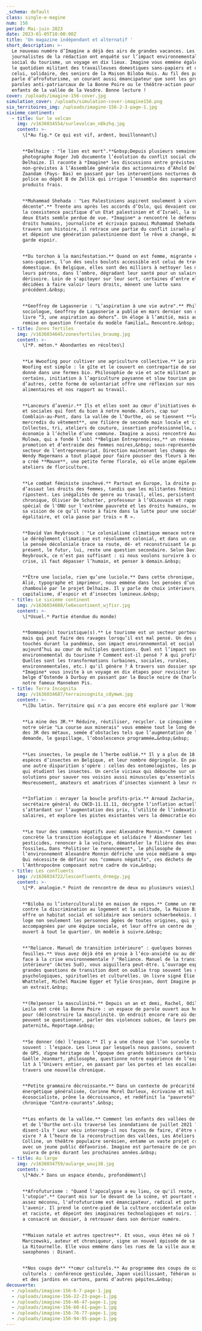 ```yaml
---
_schema: default
class: single-e-magine
num: 156
period: Mai-juin 2023
date: 2023-01-05T10:00:00Z
title: 'Un magazine indépendant et alternatif '
short_description: >-
  Le nouveau numéro d’Imagine a déjà des airs de grandes vacances. Les
  journalistes de la rédaction ont enquêté sur l’impact environnemental et
  social du tourisme, un voyage en dix lieux. Imagine vous emmène également dans
  le quotidien militant des travailleuses domestiques sans-papiers et dans
  celui, solidaire, des seniors de la Maison Biloba Huis. Au fil des pages, on y
  parle d’afrofuturisme, un courant aussi émancipateur que sont les groupes de
  paroles anti-patriarcaux de la Bonne Poire ou le théâtre-action pour les
  enfants de la vallée de la Vesdre. Bonne lecture ! 
cover: /uploads/imagine-156-cover.jpg
simulation_cover: /uploads/simulation-cover-imagine156.png
six_territoires_img: /uploads/imagine-156-2-3-page-1.jpg
sixieme_continent:
  - title: Sur le volcan
    img: /v1636034554/surlevolcan_n8kzhq.jpg
    content: >-
      \[*Au fig.* Ce qui est vif, ardent, bouillonnant\]


      **Delhaize : "le lion est mort".**&nbsp;Depuis plusieurs semaines, le
      photographe Roger Job documente l’évolution du conflit social chez
      Delhaize. Il raconte à *Imagine* les discussions entre grévistes et
      non-grévistes à l’Assemblée générale des actionnaires d’Ahold Delhaize à
      Zaandam (Pays- Bas) en passant par les interventions nocturnes de la
      police au dépôt B de Zellik qui irrigue l’ensemble des supermarchés en
      produits frais.


      **Muhammad Shehada : "Les Palestiniens aspirent seulement à vivre une vie
      décente".** Trente ans après les accords d’Oslo, qui devaient conduire à
      la coexistence pacifique d’un Etat palestinien et d’Israël, la solution à
      deux Etats semble perdue de vue. *Imagine* a rencontré le défenseur des
      droits humains, journaliste et écrivain gazaoui Muhammad Shehada. À
      travers son histoire, il retrace une partie du conflit israélo-plaestinien
      et dépeint une génération palestinienne dont le rêve a changé, mais qui
      garde espoir.


      **Du torchon à la manifestation.** Quand on est femme, migrante et
      sans-papiers, l’un des seuls boulots accessible est celui de travailleuse
      domestique. En Belgique, elles sont des milliers à nettoyer les maisons de
      leurs patrons, dans l’ombre, dégradant leur santé pour un salaire
      dérisoire. Loin de s'apitoyer sur leur sort, certaines d’entre elles,
      décidées à faire valoir leurs droits, mènent une lutte sans
      précédent.&nbsp;


      **Geoffroy de Lagasnerie : "L’aspiration à une vie autre".** Philosophe et
      sociologue, Geoffroy de Lagasnerie a publié en mars dernier son dernier
      livre “3, une aspiration au dehors”. Un éloge à l’amitié, mais aussi
      remise en question frontale du modèle familial… Rencontre.&nbsp;
  - title: Zones fertiles
    img: /v1636034645/zonesfertiles_braumg.jpg
    content: >-
      \[*P. méton.* Abondantes en récoltes\]


      **Le Wwoofing pour cultiver une agriculture collective.** Le principe du
      Woofing est simple : le gîte et le couvert en contrepartie de son temps
      donné dans une fermes bio. Philosophie de vie et acte militant pour
      certains, initiation à l’agriculture paysanne et slow tourism pour
      d’autres, cette forme de volontariat offre une réflexion sur nos habitudes
      alimentaires et nos rapport au travail.


      **Lanceurs d’avenir.** Ils et elles sont au cœur d’initiatives écologiques
      et sociales qui font du bien à notre monde. Alors, cap sur
      Comblain-au-Pont, dans la vallée de l’Ourthe, où se tiennent **les
      mercredis du vêtement**, une filière de seconde main locale et circulaire.
      Collectes, tri, ateliers de couture, insertion professionnelle… une petite
      économie à l’échelle d’une commune. Imagine a aussi rencontré Aurélie
      Mulowa, qui a fondé l’asbl **Belgian Entreprenoires,** un réseau de
      promotion et d’entraide des femmes noires,&nbsp; sous-représentées dans le
      secteur de l’entrepreneuriat. Direction maintenant les champs de tulipes.
      Wendy Magermans a tout plaqué pour faire pousser des fleurs à Herve. Elle
      a créé **Mauve**, une petite ferme florale, où elle anime également des
      ateliers de floriculture.


      **Le combat féministe inachevé.** Partout en Europe, la droite prend
      d’assaut les droits des femmes, tandis que les militantes féministes
      ripostent. Les inégalités de genre au travail, elles, persistent. Dans sa
      chronique, Olivier De Schutter, professeur à l’UCLouvain et rapporteur
      spécial de l'ONU sur l'extrême pauvreté et les droits humains, nous livre
      sa vision de ce qu’il reste à faire dans la lutte pour une société
      égalitaire, et cela passe par trois « R ».


      **David Van Reybrouck : "Le colonialisme climatique menace notre futur".**
      Le dérèglement climatique est résolument colonial, et dans un contexte où
      la pensée décoloniale trace sa route, dé- et reconstruisant le passé et le
      présent, le futur, lui, reste une question secondaire. Selon David Van
      Reybrouck, ce n’est pas suffisant : si nous voulons survivre à cette
      crise, il faut dépasser l’humain, et penser à demain.&nbsp;


      **Être une luciole, rien qu’une luciole.** Dans cette chronique, Yves
      Alié, typographe et imprimeur, nous emmène dans les pensées d’un homme
      chamboulé par le projet Delhaize. Il y parle de choix intérieurs, de
      capitalisme, d’espoir et d’insectes lumineux.&nbsp;
  - title: Le sixième continent
    img: /v1636034608/le6econtinent_wjfisr.jpg
    content: >-
      \[*Usuel.* Partie étendue du monde)


      **Dommage(s) touristique(s).** ​​​​​​Le tourisme est un secteur porteur
      mais qui peut faire des ravages lorsqu’il est mal pensé. Un des plus
      touchés durant la pandémie, son impact environnemental et social est
      aujourd’hui au cœur de multiples questions. Quel est l’impact social et
      environnemental du tourisme ? Comment est-il pensé ? A qui profite-t-il ?
      Quelles sont les transformations (urbaines, sociales, rurales,
      environnementales, etc.) qu'il génère ? À travers son dossier spécial,
      *Imagine* vous invite à un voyage en dix étapes pour revisiter le tourisme
      belge d’Ostende à Durbuy en passant par la Boucle noire de Charleroi et
      notre fameux Manneken Pis.
  - title: Terra Incognita
    img: /v1636034687/terraincognita_cdymwm.jpg
    content: >-
      *\[Du latin. Territoire qui n'a pas encore été exploré par l'Homme\]*


      **La mine des 3R.** Réduire, réutiliser, recycler. Le cinquième épisode de
      notre série "La course aux minerais" vous emmène tout le long de la chaîne
      des 3R des métaux, semée d’obstacles tels que l’augmentation de la
      demande, le gaspillage, l’obsolescence programmée…&nbsp;&nbsp;


      **Les insectes, le peuple de l’herbe oublié.** Il y a plus de 18 000
      espèces d’insectes en Belgique, et leur nombre dégringole. En parallèle,
      une autre disparition s'opère : celles des entomologistes, les personnes
      qui étudient les insectes. Un cercle vicieux qui débouche sur un manque de
      solutions pour sauver nos voisins aussi minuscules qu’essentiels.
      Heureusement, amateurs et amatrices d’insectes viennent à leur rescousse.


      **Inflation : enrayer la boucle profits-prix.** Arnaud Zacharie,
      secrétaire général du CNCD-11.11.11, décrypte l’inflation actuelle, en
      s’attardant sur l’augmentation des prix, l’utilité de l’indexation des
      salaires, et explore les pistes existantes vers la démocratie économique.


      **Le tour des communs négatifs avec Alexandre Monnin.** Comment rendre
      concrète la transition écologique et solidaire ? Abandonner les
      pesticides, renoncer à la voiture, démanteler la filière des énergies
      fossiles… Dans *Politiser le renoncement*, le philosophe de
      l’environnement Alexandre Monnin défriche une voie médiane à emprunter.
      Qui nécessite de définir nos "communs négatifs", ces déchets de
      l’Anthropocène composant notre cadre de vie…&nbsp;
  - title: Les confluents
    img: /v1636034722/lesconfluents_drmegy.jpg
    content: >-
      \[*P. analogie.* Point de rencontre de deux ou plusieurs voies\]


      **Biloba ou l’interculturalité en maison de repos.** Comme un rempart
      contre la discrimination au logement et la solitude, la Maison Biloba Huis
      offre un habitat social et solidaire aux seniors schaerbeekois. L’asbl
      loge non seulement les personnes âgées de toutes origines, qui y sont
      accompagnées par une équipe sociale, et leur offre un centre de jour,
      ouvert à tout le quartier. Un modèle à suivre.&nbsp;


      **"Reliance. Manuel de transition intérieure" : quelques bonnes
      feuilles.** Vous avez déjà été en proie à l’éco-anxiété ou au défaitisme
      face à la crise environnementale ? "Reliance. Manuel de la transition
      intérieure" (Actes Sud), vous aiguillera peut-être. L’ouvrage explore les
      grandes questions de transition dont on oublie trop souvent les dimensions
      psychologiques, spirituelles et culturelles. Un livre signé Élie
      Whattelet, Michel Maxime Egger et Tylie Grosjean, dont Imagine pour offre
      un extrait.&nbsp;


      **(Re)penser la masculinité.** Depuis un an et demi, Rachel, Odile et
      Leila ont créé la Bonne Poire : un espace de parole ouvert aux hommes,
      pour (dé)construire la masculinité. Un endroit encore rare où des hommes
      peuvent se questionner, parler des violences subies, de leurs peurs, de la
      paternité… Reportage.&nbsp;


      **Se donner (de) l’espace.** Il y a une chose que l’on survole trop
      souvent : l’espace. Les lieux par lesquels nous passons, souvent assistés
      de GPS, digne héritage de l’époque des grands bâtisseurs cartésiens.
      Gaëlle Jeanmart, philosophe, questionne notre expérience de l’espace, du
      lit à l’Univers entier, en passant par les portes et les escaliers à
      travers une nouvelle chronique.


      **Petite grammaire décroissante.** Dans un contexte de précarité
      énergétique généralisée, Corinne Morel Darleux, écrivaine et militante
      écosocialiste, prône la décroissance, et redéfinit la "pauvreté" dans sa
      chronique "Contre-courants".&nbsp;


      **Les enfants de la vallée.** Comment les enfants des vallées de la Vesdre
      et de l’Ourthe ont-ils traversé les inondations de juillet 2021 ? Qu’en
      disent-ils ? Leur vécu interroge-il nos façons de faire, d’être et de
      vivre ? A l’heure de la reconstruction des vallées, Les Ateliers de la
      Colline, un théâtre populaire serésien, entame un vaste projet créatif
      avec un jeune public défavorisé. Imagine est partenaire de ce projet et le
      suivra de près durant les prochaines années.&nbsp;
  - title: Au large
    img: /v1636034759/aularge_wxuj38.jpg
    content: >-
      \[*Adv.* Dans un espace étendu, profondément\]


      **Afrofuturisme : "Quand l'apocalypse a eu lieu, ce qu'il reste, c'est
      l'utopie".** Courant mis sur le devant de la scène, et pourtant encore
      assez méconnu, l'afrofuturisme est émancipateur, radical et porté sur
      l'avenir. Il prend le contre-pied de la culture occidentale colonialiste
      et raciste, et dépeint des imaginaires technologiques et noirs. Imagine y
      a consacré un dossier, à retrouver dans son dernier numéro.


      **Maison natale et autres spectres**. Et vous, vous êtes né où ? Philippe
      Marczewski, auteur et chroniqueur, signe un nouvel épisode de sa chronique
      La Ritournelle. Elle vous emmène dans les rues de la ville aux mille
      saxophones : Dinant.


      **Nos coups de** **cœur culturels.** Au programme des coups de cœur
      culturels : conférence gesticulée, Japon vieillissant, Téhéran sous opium
      et des jardins en cartons, parmi d’autres pépites…&nbsp;
decouverte:
  - /uploads/imagine-156-6-7-page-1.jpg
  - /uploads/imagine-156-22-23-page-1.jpg
  - /uploads/imagine-156-46-47-page-1.jpg
  - /uploads/imagine-156-60-61-page-1.jpg
  - /uploads/imagine-156-76-77-page-1.jpg
  - /uploads/imagine-156-94-95-page-1.jpg
---
```

